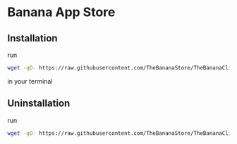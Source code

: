 # Banana App Store

## Installation
run
```bash
wget -qO- https://raw.githubusercontent.com/TheBananaStore/TheBananaClient/master/install.sh | bash
```
in your terminal

## Uninstallation
run 
```bash
wget -qO- https://raw.githubusercontent.com/TheBananaStore/TheBananaClient/main/uninstall.sh | bash
```
